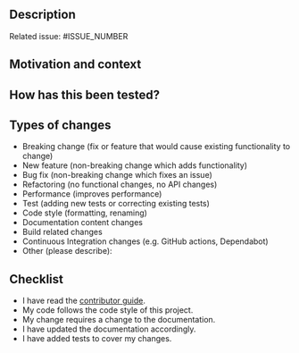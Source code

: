 <!-- These comments are hidden when you submit the pull request, so you do not need to remove them. --->

<!--- Provide a general summary of your changes in the Title above --->

## Description

<!---
Describe your changes in detail

This project only accepts pull requests related to open issues
If suggesting a new feature or change, please discuss it in an issue first
If fixing a bug, there should be an issue describing it with steps to reproduce
Please link to the issue here:
--->

Related issue: #ISSUE_NUMBER

## Motivation and context
<!--- Why is this change required? What problem does it solve? --->

## How has this been tested?
<!---
Please describe in detail how you tested your changes.

Include details of your testing environment, and the tests you ran to
see how your change affects other areas of the code, etc.
--->

## Types of changes
<!--- What types of changes does your code introduce? Remove the lines, that do not apply. --->
- Breaking change (fix or feature that would cause existing functionality to change)
- New feature (non-breaking change which adds functionality)
- Bug fix (non-breaking change which fixes an issue)
- Refactoring (no functional changes, no API changes)
- Performance (improves performance)
- Test (adding new tests or correcting existing tests)
- Code style (formatting, renaming)
- Documentation content changes
- Build related changes
- Continuous Integration changes (e.g. GitHub actions, Dependabot)
- Other (please describe):

## Checklist
<!---
Go over all the following points, and remove the lines, that do not apply.
If you're unsure about any of these, don't hesitate to ask. We're here to help!
--->

- I have read the [contributor guide](https://github.com/afuetterer/python-re3data/blob/main/.github/CONTRIBUTING.md).
- My code follows the code style of this project.
- My change requires a change to the documentation.
- I have updated the documentation accordingly.
- I have added tests to cover my changes.

<!---
This pull request template is adapted from:
"open-source-templates", https://github.com/TalAter/open-source-templates (MIT License).
"amazing-github-template", https://github.com/dec0dOS/amazing-github-template (MIT License).
--->
